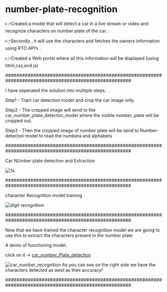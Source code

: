 # number-plate-recognition


👉Created a model that will detect a car in a live stream or video and recognize characters on number plate of the car . 

👉Secondly , it will use the characters and fetches the owners information using RTO API’s .

👉Created a Web portal where all this information will be displayed (using html,css,and js)

#####################################################################################################

I have seperated the solution into multiple steps.

Step1 - Train car detection model and crop the car image only.

Step2 - The cropped image will send to the car_number_plate_detecton_model where the visible number_plate will be cropped out.

Step3 - Then the cropped image of number plate will be send to Number-detecton model to read the numbera and alphabets

#####################################################################################################

Car NUmber plate detection and Extraction

![1s](https://user-images.githubusercontent.com/61656756/132619998-a9c60197-aa2c-4e59-ae16-dad4ae43f7b1.jpg)


#####################################################################################################

character Recognition model training

![digit recognition](https://user-images.githubusercontent.com/61656756/132620711-b300ae0e-2e21-416c-9f2c-a1708cfe0477.jpg)

#####################################################################################################

Now that we have trained the character recognition model we are going to use this to extract the characters present in the number plate

A demo of functioning model.

click on it ->  [car_number_Plate_detection](https://user-images.githubusercontent.com/61656756/132624993-95c65540-619d-4ddf-8583-457672114d61.gif)


![car_number_recognition](https://user-images.githubusercontent.com/61656756/132623075-0254744b-fc37-4f28-beef-6da47ed78a92.jpg)
As you can see on the right side we have the characters detected as weel as their accuracy!

#####################################################################################################
